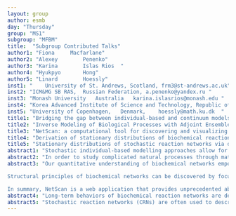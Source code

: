 ```yaml
---
layout: group
author: esmb
day: "Thursday"
group: "MS1"
subgroup: "MFBM"
title:  "Subgroup Contributed Talks"
author1: "Fiona		Macfarlane"
author2: "Alexey		Penenko"
author3: "Karina		Islas Rios	"
author4: "Hyukpyo		Hong"
author5: "Linard		Hoessly"
inst1: "	University of St. Andrews, Scotland, frm3@st-andrews.ac.uk"
inst2: "ICM&MG SB RAS,	Russian Federation,	a.penenko@yandex.ru	"
inst3: "Monash University	Australia	karina.islasrios@monash.edu	"
inst4: "Korea Advanced Institute of Science and Technology,	Republic of Korea,	hphong@kaist.ac.kr"
inst5: "University of Copenhagen,	Denmark,	hoessly@math.ku.dk	"
title1: "Bridging the gap between individual-based and continuum models of  growing cell populations"
title2: "Inverse Modeling of Biological Processes with Adjoint Ensemble Methods"
title3: "NetScan: a computational tool for discovering and visualizing biochemical networks with defined topological structures."
title4: "Derivation of stationary distributions of biochemical reaction networks via structure transformation"
title5: "Stationary distributions of stochastic reaction networks via decomposition"
abstract1: "Stochastic individual-based modelling approaches allow for the description of single cells in a biological system. These models generally include rules that each cell follows independently of other cells in the population. Various mechanisms and biological phenomena can be described using these simplistic mathematical models. However, these models cannot be analysed mathematically. Therefore, it can be beneficial to derive the corresponding deterministic model from the underlying random walk of the stochastic model. The resulting deterministic models, usually partial differential equations (PDEs), can then be analysed to provide further information about the biological systems studied. We have developed a range of simple IB models that describe biological systems with various properties of interest, such as, volume-filling and chemotaxis and pressure-dependent growth and proliferation. For each model, we were able to derive PDEs from the underlying random walk. We carried out comparisons between the stochastic and deterministic model highlighting situations where there is agreement in the models, and situations where they do not agree. Ultimately, the results illustrate how the simple rules governing the dynamics of single cells in our individual-based model can lead to the emergence of complex spatial patterns of population growth observed in continuum models. These models can be applied to a variety of biological situations such as tumour growth, tumour invasion and wound healing." 
abstract2: "In order to study complicated natural processes through mathematical modeling, it is necessary to take into account both mathematical models of the processes and the available measurement data collected about these processes. We refer to this modeling approach as inverse modeling. In biological studies, the models can change very rapidly, so the unified algorithms that do not take much effort to apply them to different models are preferable. The general inverse modeling framework based on the ensembles of the adjoint equation solutions is considered in the context of biomedical applications with the advection-diffusion-reaction models. The sensitivity relations and adjoin equations allow constructing the approximation of the inverse modeling problem stated a system of ordinary or partial differential equations in the form of a parametric family of quasi-linear operator equations with the sensitivity operators. This approximation allows both solving, analyzing, and comparing a wide range of biomedical inverse problems in a unified fashion."
abstract3: "Our quantitative understanding of biochemical networks empowered by computational modelling have shown that the topology (or structure) of a network often have determining roles in shaping the network’s dynamic and steady state behaviours. For examples, negative feedback can give rise to oscillation while positive feedback can bring about bistability to the host network. Thus, being able to systematically identify sub-networks with defined topological structures within the human protein interactome is critical for the discovery of biochemical networks with desired behavioural properties. However, this is a non-trivial task given the enormous complexity of the human protein-protein interaction network. 

Structural principles of biochemical networks can be discovered by focusing on small sub-networks. Finding those sub-networks in the assembly of complex biochemical networks can be achieved by implementing graph theory-based algorithms. Here, we develop NetScan, an open source web-based application capable of ‘scanning’ the large and complex human signalling interactome within the Signor 2.0 and STRING databases to identify all sub-networks with given structural topologies, e.g. those with a specific negative feedback, positive feedback or feed-forward loop wiring. NetScan allows users to specify the specific input topologies and the interactome network within which it will explore, and return all the smallest sub-networks with the desired topologies. The resulting sub-networks are displayed in two forms: a detailed version which includes all interaction links, and a simplified version presenting the net effects between the nodes.

In summary, NetScan is a web application that provides unprecedented ability to systematically identify and visualise sub-networks within the human protein-protein interaction network with specific topological wiring."
abstract4: "Long-term behaviors of biochemical reaction networks are described by steady states in deterministic models and stationary distributions in stochastic models. Unlike deterministic steady states, stationary distributions capturing inherent fluctuations of reactions are extremely difficult to derive analytically due to the curse of dimensionality. Here, we develop a method for deriving stationary distributions from deterministic steady states by transforming a network to have a special dynamic property. Specifically, we merge nodes and edges of a network to make the steady states complex balanced, i.e., the in- and out- flows of each node are equal. By applying our approach to networks that model autophosphorylation of EGFR, PAK1, and Aurora B kinase and a multi-timescale toggle switch, we identify robustness, sensitivity, and multi-modality of their stationary distributions. Our method provides an effective tool to understand long-term behaviors of stochastic biochemical systems."
abstract5: "Stochastic reaction networks (CRNs) are often used to describe systems with small molecular counts, which applies to many processes in living systems. They are usually modelled through continuous-time Markov processes. Studying dynamics of stochastic CRNs is in general hard, both analytically and by simulation. In particular stationary distributions of stochastic reaction networks are only known in some cases like, e.g., complex balanced or autocatalytic CRNs. I will review some results on form of stationary distribution and convergence to stationary distribution. Then, I am going to analyse CRNs under the operation of join and examine conditions such that the form of the stationary distributions of a CRN is derived from the parts of the decomposed CRNs, which allows recursive application. To illustrate the theory I present examples of stochastic reaction networks of interest in order to highlight the decomposition."
---
```




